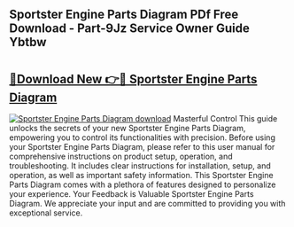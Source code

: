 ## Sportster Engine Parts Diagram PDf Free Download - Part-9Jz Service Owner Guide Ybtbw

# <h2><a href="http://dfn1r4x.blite.top/?on=Sportster+Engine+Parts+Diagram">🔗Download New 👉🔴 Sportster Engine Parts Diagram</a></h2>

[![Sportster Engine Parts Diagram download](https://i.imgur.com/lujVjoI.png)](http://dfn1r4x.blite.top/?on=Sportster+Engine+Parts+Diagram)
Masterful Control This guide unlocks the secrets of your new Sportster Engine Parts Diagram, empowering you to control its functionalities with precision. Before using your Sportster Engine Parts Diagram, please refer to this user manual for comprehensive instructions on product setup, operation, and troubleshooting. It includes clear instructions for installation, setup, and operation, as well as important safety information. This Sportster Engine Parts Diagram comes with a plethora of features designed to personalize your experience. Your Feedback is Valuable Sportster Engine Parts Diagram. We appreciate your input and are committed to providing you with exceptional service.
